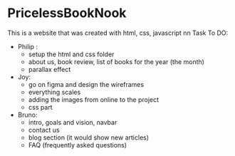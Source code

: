# PricelessBookNook
This is a website that was created with html, css, javascript
nn
Task To DO:
- Philip :
    - setup the html and css folder
    - about us, book review, list of books for the year (the month)
    - parallax effect
- Joy:
    - go on figma and design the wireframes
    - everything scales
    - adding the images from online to the project
    - css part
- Bruno:
   - intro, goals and vision, navbar
   - contact us
   - blog section (it would show new articles)
   - FAQ (frequently asked questions)
     
